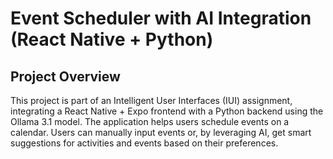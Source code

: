 # Event Scheduler with AI Integration (React Native + Python)

## Project Overview

This project is part of an Intelligent User Interfaces (IUI) assignment, integrating a React Native + Expo frontend with a Python backend using the Ollama 3.1 model. The application helps users schedule events on a calendar. Users can manually input events or, by leveraging AI, get smart suggestions for activities and events based on their preferences.